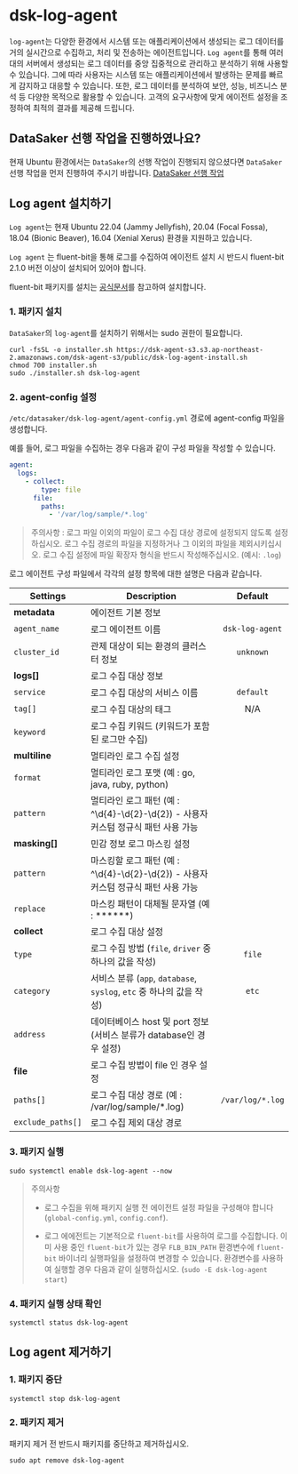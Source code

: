 # dsk-log-agent

`log-agent`는 다양한 환경에서 시스템 또는 애플리케이션에서 생성되는 로그 데이터를 거의 실시간으로 수집하고, 처리 및 전송하는 에이전트입니다. `Log agent`를 통해 여러 대의 서버에서 생성되는 로그 데이터를 중앙 집중적으로 관리하고 분석하기 위해 사용할 수 있습니다. 그에 따라 사용자는 시스템 또는 애플리케이션에서 발생하는 문제를 빠르게 감지하고 대응할 수 있습니다. 또한, 로그 데이터를 분석하여 보안, 성능, 비즈니스 분석 등 다양한 목적으로 활용할 수 있습니다. 고객의 요구사항에 맞게 에이전트 설정을 조정하여 최적의 결과를 제공해 드립니다.

## DataSaker 선행 작업을 진행하였나요?

현재 Ubuntu 환경에서는 `DataSaker`의 선행 작업이 진행되지 않으셨다면 `DataSaker` 선행 작업을 먼저 진행하여 주시기 바랍니다. [DataSaker 선행 작업](${PREPARATION_MANUAL_KR})

## Log agent 설치하기

`Log agent`는 현재 Ubuntu 22.04 (Jammy Jellyfish), 20.04 (Focal Fossa), 18.04 (Bionic Beaver), 16.04 (Xenial Xerus) 환경을 지원하고 있습니다.

`Log agent` 는 fluent-bit을 통해 로그를 수집하여 에이전트 설치 시 반드시 fluent-bit 2.1.0 버전 이상이 설치되어 있어야 합니다.

fluent-bit 패키지를 설치는 [공식문서](https://docs.fluentbit.io/manual/installation/linux/ubuntu)를 참고하여 설치합니다.

### 1. 패키지 설치

`DataSaker`의 `log-agent`를 설치하기 위해서는 sudo 권한이 필요합니다.

```shell
curl -fsSL -o installer.sh https://dsk-agent-s3.s3.ap-northeast-2.amazonaws.com/dsk-agent-s3/public/dsk-log-agent-install.sh
chmod 700 installer.sh
sudo ./installer.sh dsk-log-agent
```

### 2. agent-config 설정

`/etc/datasaker/dsk-log-agent/agent-config.yml` 경로에 agent-config 파일을 생성합니다.

예를 들어, 로그 파일을 수집하는 경우 다음과 같이 구성 파일을 작성할 수 있습니다.

```yaml
agent:
  logs:
    - collect:
        type: file
      file:
        paths:
          - '/var/log/sample/*.log'
```

> 주의사항 : 로그 파일 이외의 파일이 로그 수집 대상 경로에 설정되지 않도록 설정하십시오. 로그 수집 경로의 파일을 지정하거나 그 이외의 파일을 제외시키십시오. 로그 수집 설정에 파일 확장자 형식을 반드시 작성해주십시오. (예시: `.log`)

로그 에이전트 구성 파일에서 각각의 설정 항목에 대한 설명은 다음과 같습니다.

| **Settings**                        | **Description**                                                                        | **Default** |
| ----------------------------------- | -------------------------------------------------------------------------------------- | :---------: |
|  **metadata**                       | 에이전트 기본 정보                                                                                    |
| `agent_name`                        | 로그 에이전트 이름                                                                       | `dsk-log-agent` |
| `cluster_id`                        | 관제 대상이 되는 환경의 클러스터 정보                                                     |  `unknown`  |
| **logs[]**                          | 로그 수집 대상 정보                                                                                    |
| `service`                           | 로그 수집 대상의 서비스 이름                                                              |  `default`  |
| `tag[]`                             | 로그 수집 대상의 태그                                                                    |     N/A     |
| `keyword`                           | 로그 수집 키워드 (키워드가 포함된 로그만 수집)                                             |             |
| **multiline**                       | 멀티라인 로그 수집 설정                                                                                 |
| `format`                  | 멀티라인 로그 포맷 (예 : go, java, ruby, python)                                          |             |
| `pattern`                 | 멀티라인 로그 패턴 (예 : ^\d{4}-\d{2}-\d{2}) - 사용자 커스텀 정규식 패턴 사용 가능           |             |
| **masking[]**                       | 민감 정보 로그 마스킹 설정                                                                              |
| `pattern`                           | 마스킹할 로그 패턴 (예 : ^\d{4}-\d{2}-\d{2}) - 사용자 커스텀 정규식 패턴 사용 가능           |            |
| `replace`                           | 마스킹 패턴이 대체될 문자열 (예 : ******)                                                  |            |
| **collect**                         | 로그 수집 대상 설정                                                                                    |
| `type`                              | 로그 수집 방법 (`file`, `driver` 중 하나의 값을 작성)                                    |    `file`    |
| `category`                          | 서비스 분류 (`app`, `database`, `syslog`, `etc` 중 하나의 값을 작성)                     |    `etc`    |
| `address`                           | 데이터베이스 host 및 port 정보  (서비스 분류가 database인 경우 설정)                       |          |
| **file**                            | 로그 수집 방법이 file 인 경우 설정                                                                   |
| `paths[]`                           | 로그 수집 대상 경로 (예 : /var/log/sample/*.log)                                          | `/var/log/*.log` |
| `exclude_paths[]`                   | 로그 수집 제외 대상 경로                                                                   |          |

### 3. 패키지 실행

```shell
sudo systemctl enable dsk-log-agent --now
```

> 주의사항
>
>
> * 로그 수집을 위해 패키지 실행 전 에이전트 설정 파일을 구성해야 합니다(`global-config.yml`, `config.conf`).
>
> * 로그 에에전트는 기본적으로 `fluent-bit`를 사용하여 로그를 수집합니다. 이미 사용 중인 `fluent-bit`가 있는 경우 `FLB_BIN_PATH` 환경변수에 `fluent-bit` 바이너리 실행파일을 설정하여 변경할 수 있습니다. 환경변수를 사용하여 실행할 경우 다음과 같이 실행하십시오. (`sudo -E dsk-log-agent start`)

### 4. 패키지 실행 상태 확인

```shell
systemctl status dsk-log-agent
```

## Log agent 제거하기

### 1. 패키지 중단

```shell
systemctl stop dsk-log-agent
```

### 2. 패키지 제거

패키지 제거 전 반드시 패키지를 중단하고 제거하십시오.

```shell
sudo apt remove dsk-log-agent
```
